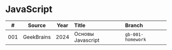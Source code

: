 # JavaScript


| \# | Source | Year | Title | Branch |
| :---: | :---: | :---: | :--- | :--- |
| 001 | GeekBrains | 2024 | Основы Javascript | `gb-001-homework`
